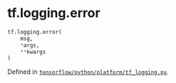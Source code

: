 <div itemscope itemtype="http://developers.google.com/ReferenceObject">
<meta itemprop="name" content="tf.logging.error" />
</div>

# tf.logging.error

``` python
tf.logging.error(
    msg,
    *args,
    **kwargs
)
```



Defined in [`tensorflow/python/platform/tf_logging.py`](https://www.tensorflow.org/code/tensorflow/python/platform/tf_logging.py).

